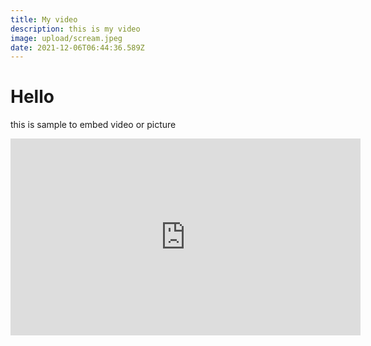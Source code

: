 ```yaml
---
title: My video
description: this is my video
image: upload/scream.jpeg
date: 2021-12-06T06:44:36.589Z
---
```

# Hello 
this is sample to embed video or picture

<iframe width="560" height="315" src="https://www.youtube.com/embed/QfRBfnY16k0" title="YouTube video player" frameborder="0" allow="accelerometer; autoplay; clipboard-write; encrypted-media; gyroscope; picture-in-picture" allowfullscreen></iframe>